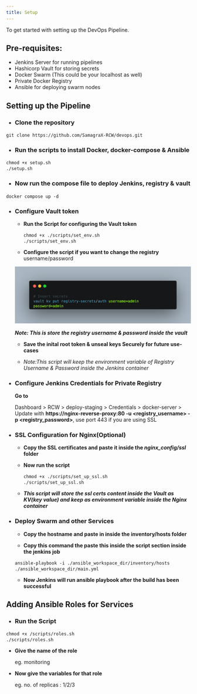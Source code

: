 ```yaml
---
title: Setup
---
```


<head>
  <title>Environment Setup</title>
  <meta
    name="description"
    content="To get started with DevOps pipeline just run the scripts for installing the dependencies"
  />
</head>

To get started with setting up the DevOps Pipeline.

## Pre-requisites:
- Jenkins Server for running pipelines
- Hashicorp Vault for storing secrets
- Docker Swarm (This could be your localhost as well)
- Private Docker Registry
- Ansible for deploying swarm nodes

## Setting up the Pipeline
- ### **Clone the repository**
```
git clone https://github.com/SamagraX-RCW/devops.git
```


- ### **Run the scripts to install Docker, docker-compose & Ansible** 
```
chmod +x setup.sh
./setup.sh
```
<!-- - Get your SSL key from CA(Certified Authority) and paste it inside the ssl certificate(docker-registry.crt) -->

- ### **Now run the compose file to deploy Jenkins, registry & vault** 
```
docker compose up -d
```

- ### **Configure Vault token**
  - **Run the Script for configuring the Vault token**
    ```
    chmod +x ./scripts/set_env.sh
    ./scripts/set_env.sh
    ```

  - **Configure the script if you want to change the registry** username/password

  ![registry credentials image](../assets/registry_cred.png)

  ***Note: This is store the registry username & password inside the vault***

  - **Save the inital root token & unseal keys **Securely** for future use-cases**

  - *Note:This script will keep the environment variable of Registry Username & Password inside the Jenkins container*
  

- ### **Configure Jenkins Credentials for Private Registry**
  **Go to** 

  Dashboard > RCW > deploy-staging > Credentials > docker-server > Update with **https://nginx-reverse-proxy:80 -u <registry_username> -p <registry_password>**, use port 443 if you are using SSL



- ### **SSL Configuration for Nginx**(Optional)
  - **Copy the SSL certificates and paste it inside the *nginx_config/ssl* folder**

  - **Now run the script**
    ```
    chmod +x ./scripts/set_up_ssl.sh
    ./scripts/set_up_ssl.sh
    ```
  
  - ***This script will store the ssl certs content inside the Vault as KV(key value) and keep as environment variable inside the Nginx container***

- ### **Deploy Swarm and other Services**
  - **Copy the hostname and paste in inside the inventory/hosts folder**

  - **Copy this command the paste this inside the script section inside the jenkins job**

  ```
  ansible-playbook -i ./ansible_workspace_dir/inventory/hosts ./ansible_workspace_dir/main.yml
  ```

  - **Now Jenkins will run ansible playbook after the build has been successful**



## Adding Ansible Roles for Services

- ### **Run the Script**

```
chmod +x /scripts/roles.sh
./scripts/roles.sh
```

- **Give the name of the role**

    eg. monitoring


- **Now give the variables for that role**

    eg. no. of replicas : 1/2/3